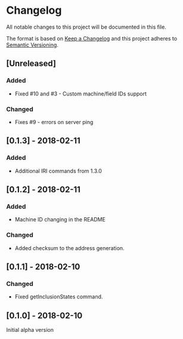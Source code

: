 # Changelog

All notable changes to this project will be documented in this file.

The format is based on [Keep a Changelog](http://keepachangelog.com/en/1.0.0/)
and this project adheres to [Semantic Versioning](http://semver.org/spec/v2.0.0.html).

## [Unreleased]

### Added

* Fixed #10 and #3 - Custom machine/field IDs support

### Changed

* Fixes #9 - errors on server ping

## [0.1.3] - 2018-02-11

### Added

* Additional IRI commands from 1.3.0

## [0.1.2] - 2018-02-11

### Added

* Machine ID changing in the README

### Changed

* Added checksum to the address generation.

## [0.1.1] - 2018-02-10

### Changed

* Fixed getInclusionStates command.

## [0.1.0] - 2018-02-10

Initial alpha version
